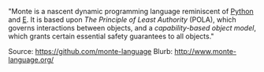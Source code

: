 "Monte is a nascent dynamic programming language reminiscent of [Python](https://python.org/) and [E](http://erights.org/). It is based upon _The Principle of Least Authority_ (POLA), which governs interactions between objects, and a _capability-based object model_, which grants certain essential safety guarantees to all objects."

Source: https://github.com/monte-language
Blurb: http://www.monte-language.org/
